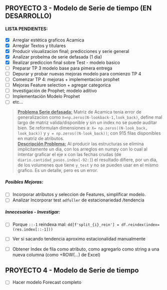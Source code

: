 ## PROYECTO 3 - Modelo de Serie de tiempo (EN DESARROLLO) 

#### LISTA PENDIENTES:  
- [X] Arreglar estética graficos Acamica 
- [X] Arreglar Textos y titulares
- [X] Producir visualizacion final; predicciones y serie general
- [X] Analizar probelma de serie defasada (1 dia)
- [X] Realizar prediccion final sobre Test - modelo basico
- [ ] Preparar TP 3 modelo base para pimera entrega
- [ ] Depurar y probar nuevas mejoras modelo para comienzo TP 4
- [ ] Comenzar TP 4: mejoras +	 implementacion prophet
- [ ] Mejoras Feature selection + agregar categorica
- [ ] Investigación de Prophet; modelo aditivo
- [ ] Implementación Modelo Prophet
- [ ] etc...

> <u>**Problema Serie defasada:**</u> Matriz de Acamica tenia error de generalizacion como `X=np.zeros(N-lookback-1,look_back)`, define mal largo de matriz valida/disponible y sin un index no se puede auditar bien. Se reformulan dimensiones a: `X= np.zeros((N-look_back, look_back))` y `y = np.zeros((N-look_back))`; con 915 filas disponibles en matriz de atributos.   
**<u>Descripción Problema:</u>** Al producir las estructuras se elimina implicitamente un dia, con los arreglos en numpy con lo cual al intentar graficar el eje x con las fechas crudas (de `diario.cantidad_pasos.index[-92:]`) el resultado difiere, por un dia, de los volumenes que tiene `y_test` y no se pueden usar en el mismo grafico. Es un detalle, pero es un error.

##### Posibles Mejoras:  
- [ ] Incorporar atributos y seleccion de Features, simplificar modelo.
- [ ] Analizar Incorporar test `adfuller` de estacionariedad /tendencia

##### Innecesarios - Investigar:
- [ ] Porque `::-1` reindexa mal: `dd[f'split_{i}_rein'] = df.reindex(index=(res.index[::-1]))`
- [ ] Ver si sacando tendencia aproximo estacionalidad manualmente
- [ ] Obtener Index de fila como atributo, como agregarlo como string a una nueva columna (como +ROW(...) de Excel)



## PROYECTO 4 - Modelo de Serie de tiempo
- [ ] Hacer modelo Forecast completo 